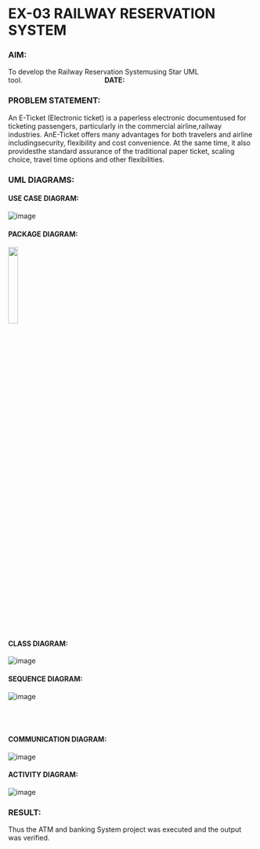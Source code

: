 # EX-03 RAILWAY RESERVATION SYSTEM
### AIM:
To develop the Railway Reservation Systemusing Star UML tool.&emsp;&emsp;&emsp;&emsp;&emsp;&emsp;&emsp;&emsp;&emsp;&emsp;&emsp;&emsp;**DATE:**
### PROBLEM STATEMENT:
An E-Ticket (Electronic ticket) is a paperless electronic documentused for ticketing passengers, particularly in the commercial airline,railway industries.
AnE-Ticket offers many advantages for both travelers and airline includingsecurity, flexibility and cost convenience. At the same time, it also providesthe standard assurance of the traditional paper ticket, scaling choice, travel time options and other flexibilities.
### UML DIAGRAMS:
#### USE CASE DIAGRAM:
![image](https://github.com/ROHITJAIND/UML-EX-03-RAILWAY-RESERVATION-SYSTEM/assets/118707073/0fc834f8-0f7f-4022-8514-a261b178fdf0)

#### PACKAGE DIAGRAM:
<img height=20% src="https://github.com/ROHITJAIND/UML-EX-03-RAILWAY-RESERVATION-SYSTEM/assets/118707073/a43fd587-286e-4c93-874f-ea432e832210">

#### CLASS DIAGRAM:
![image](https://github.com/ROHITJAIND/UML-EX-03-RAILWAY-RESERVATION-SYSTEM/assets/118707073/cbf4f390-58f9-4600-9eec-1244e4d289ba)

#### SEQUENCE DIAGRAM:
![image](https://github.com/ROHITJAIND/UML-EX-03-RAILWAY-RESERVATION-SYSTEM/assets/118707073/386d4ccf-188a-4893-b5be-4737322cf249)
<br>
<br>
<br>
<br>

#### COMMUNICATION DIAGRAM:
![image](https://github.com/ROHITJAIND/UML-EX-03-RAILWAY-RESERVATION-SYSTEM/assets/118707073/35323139-89e3-42b4-9a7c-343800f4beeb)

#### ACTIVITY DIAGRAM:
![image](https://github.com/ROHITJAIND/UML-EX-03-RAILWAY-RESERVATION-SYSTEM/assets/118707073/be992246-66a1-4036-a4a5-d4d442a25ca2)


### RESULT:
Thus the ATM and banking System project was executed and the output was verified.
